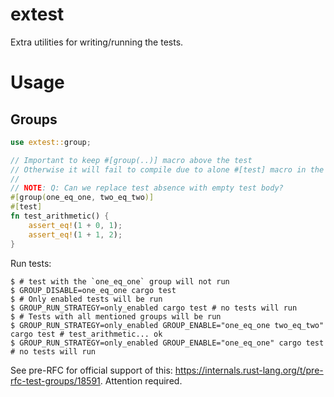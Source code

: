 # extest

Extra utilities for writing/running the tests.

# Usage

## Groups

```rust
use extest::group;

// Important to keep #[group(..)] macro above the test
// Otherwise it will fail to compile due to alone #[test] macro in the result.
//
// NOTE: Q: Can we replace test absence with empty test body?
#[group(one_eq_one, two_eq_two)]
#[test]
fn test_arithmetic() {
    assert_eq!(1 + 0, 1);
    assert_eq!(1 + 1, 2);
}
```

Run tests:
```compile_fail
$ # test with the `one_eq_one` group will not run
$ GROUP_DISABLE=one_eq_one cargo test
$ # Only enabled tests will be run
$ GROUP_RUN_STRATEGY=only_enabled cargo test # no tests will run
$ # Tests with all mentioned groups will be run
$ GROUP_RUN_STRATEGY=only_enabled GROUP_ENABLE="one_eq_one two_eq_two" cargo test # test_arithmetic... ok
$ GROUP_RUN_STRATEGY=only_enabled GROUP_ENABLE="one_eq_one" cargo test # no tests will run
```

See pre-RFC for official support of this: https://internals.rust-lang.org/t/pre-rfc-test-groups/18591.
Attention required.